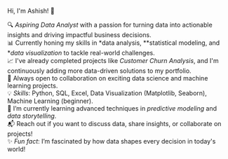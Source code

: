 Hi, I'm Ashish! 👋

🔍 *Aspiring Data Analyst* with a passion for turning data into actionable insights and driving impactful business decisions.  
📊 Currently honing my skills in *data analysis, **statistical modeling, and **data visualization* to tackle real-world challenges.  
📈 I've already completed projects like *Customer Churn Analysis*, and I'm continuously adding more data-driven solutions to my portfolio.  
🤝 Always open to collaboration on exciting data science and machine learning projects.  
💡 *Skills*: Python, SQL, Excel, Data Visualization (Matplotlib, Seaborn), Machine Learning (beginner).  
🌱 I’m currently learning advanced techniques in *predictive modeling* and *data storytelling*.  
📬 Reach out if you want to discuss data, share insights, or collaborate on projects!  
✨ *Fun fact*: I’m fascinated by how data shapes every decision in today's world!


<!---
Ashish1229/Ashish1229 is a ✨ special ✨ repository because its `README.md` (this file) appears on your GitHub profile.
You can click the Preview link to take a look at your changes.
--->
